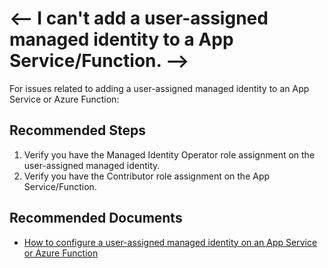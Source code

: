 <properties
	pageTitle="User assigned managed identity with Web resources"
	description="I can't add a user-assigned managed identity to my App Service/Function"
	infoBubbleText="An issue was found with a user assigned managed identity on App Service/Function"
	service="microsoft.managedidentity"
	resource="userassignedidentities"
	authors="arluca"
	ms.author="arluca"
	displayOrder=""
	articleId="user-assigned managed identity integration with App Service/Function"
	diagnosticScenario=""
	selfHelpType="resource"
	supportTopicIds="32632154"
	resourceTags=""
	productPesIds="16575"
	cloudEnvironments="public, blackForest, fairfax, mooncake"
/>

# <-- I can't add a user-assigned managed identity to a App Service/Function. -->

For issues related to adding a user-assigned managed identity to an App Service or Azure Function:

## **Recommended Steps**

1. Verify you have the Managed Identity Operator role assignment on the user-assigned managed identity.
2. Verify you have the Contributor role assignment on the App Service/Function.

## **Recommended Documents**

* [How to configure a user-assigned managed identity on an App Service or Azure Function](https://docs.microsoft.com/azure/app-service/overview-managed-identity?context=azure/active-directory/managed-identities-azure-resources/context/msi-context#adding-a-user-assigned-identity-preview)